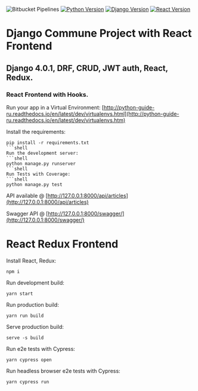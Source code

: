 ![Bitbucket Pipelines](https://img.shields.io/bitbucket/pipelines/paulrogers/django-commune/master)
[![Python Version](https://img.shields.io/badge/python-3.9-brightgreen.svg)](https://python.org)
[![Django Version](https://img.shields.io/badge/django-4.0.2-brightgreen.svg)](https://djangoproject.com)
[![React Version](https://img.shields.io/badge/react-17.0.2-brightgreen.svg)](https://reactjs.org/)

# Django Commune Project with React Frontend

## Django 4.0.1, DRF, CRUD, JWT auth, React, Redux.

### React Frontend with Hooks.

Run your app in a Virtual Environment: [http://python-guide-ru.readthedocs.io/en/latest/dev/virtualenvs.html](http://python-guide-ru.readthedocs.io/en/latest/dev/virtualenvs.htm)

Install the requirements:
```shell
pip install -r requirements.txt
```shell
Run the development server:
```shell
python manage.py runserver
```shell
Run Tests with Coverage:
```shell
python manage.py test
```

API available @ [http://127.0.0.1:8000/api/articles](http://127.0.0.1:8000/api/articles)

Swagger API @ [http://127.0.0.1:8000/swagger/](http://127.0.0.1:8000/swagger/)

# React Redux Frontend

Install React, Redux:
```shell
npm i
```

Run development build:
```shell
yarn start
```

Run production build:
```shell
yarn run build
```

Serve production build:
```shell
serve -s build
```

Run e2e tests with Cypress:
```shell
yarn cypress open
```

Run headless browser e2e tests with Cypress:
```shell
yarn cypress run
```
